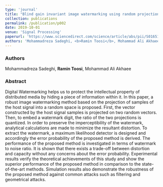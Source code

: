 ```yaml
---
type: 'journal'
title: "Blind gain invariant image watermarking using random projection approach"
collection: publications
permalink: /publication/p002
date: 2019-10-01
venue: 'Signal Processing'
paperurl: 'https://www.sciencedirect.com/science/article/abs/pii/S0165168419301914'
authors: 'Mohammadreza Sadeghi, <b>Ramin Toosi</b>, Mohammad Ali Akhaee'
---
```


<h3> Authors </h3>
Mohammadreza Sadeghi, <b>Ramin Toosi</b>, Mohammad Ali Akhaee

<h3> Abstract </h3>
Digital Watermarking helps us to protect the intellectual property of distributed media by hiding a piece of information within it. In this paper, a robust image watermarking method based on the projection of samples of the host signal into a random space is proposed. First, the vector constructed by the host signal samples is projected on two random vectors. Then, to embed a watermark digit, the ratio of the two projections is quantized. In order to preserve the imperceptibility of the watermark, analytical calculations are made to minimize the resultant distortion. To extract the watermark, a maximum likelihood detector is designed and accordingly the error probability of the proposed method is derived. The performance of the proposed method is investigated in terms of watermark to noise ratio. It is shown that there exists a trade-off between distortion and capacity without any concerns about the error probability. Experimental results verify the theoretical achievements of this study and show the superior performance of the proposed method in comparison to the state-of-the-art methods. Simulation results also demonstrate the robustness of the proposed method against common attacks such as filtering and geometrical attacks.
